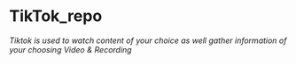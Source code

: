 # TikTok_repo
*Tiktok is used to watch content of your choice as well gather information of your choosing*
*Video & Recording*
